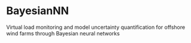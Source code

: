 # BayesianNN
Virtual load monitoring and model uncertainty quantification for offshore wind farms through Bayesian neural networks
